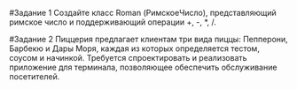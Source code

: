 #Задание 1
Создайте класс Roman (РимскоеЧисло), представляющий римское число и поддерживающий операции +, -, *, /.

#Задание 2
Пиццерия предлагает клиентам три вида пиццы: Пепперони, Барбекю и Дары Моря, каждая из которых определяется тестом, соусом и начинкой.
Требуется спроектировать и реализовать приложение для терминала, позволяющее обеспечить обслуживание посетителей.